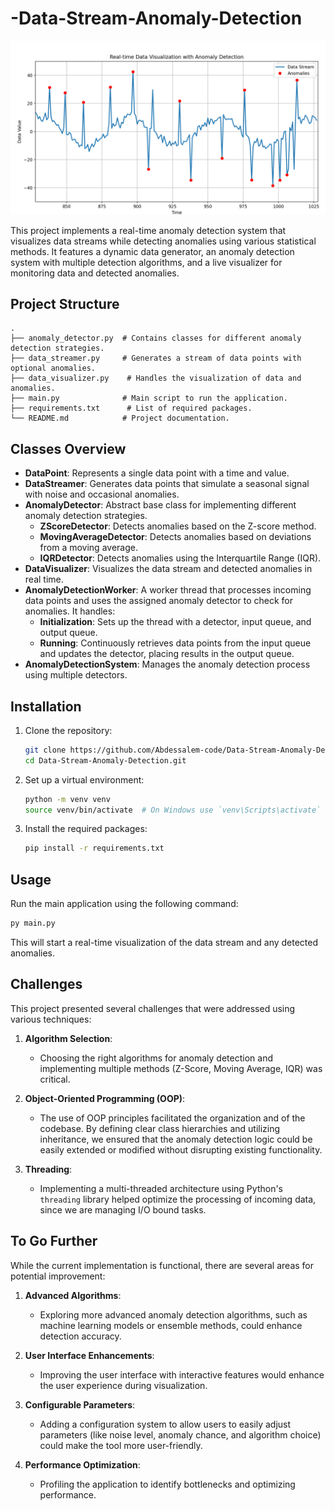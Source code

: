 # -Data-Stream-Anomaly-Detection

![Anomaly Detection Visualization](img/screen.png) <!-- Adjust the path to your image -->


This project implements a real-time anomaly detection system that visualizes data streams while detecting anomalies using various statistical methods. It features a dynamic data generator, an anomaly detection system with multiple detection algorithms, and a live visualizer for monitoring data and detected anomalies.

## Project Structure

```
.
├── anomaly_detector.py  # Contains classes for different anomaly detection strategies.
├── data_streamer.py     # Generates a stream of data points with optional anomalies.
├── data_visualizer.py    # Handles the visualization of data and anomalies.
├── main.py              # Main script to run the application.
├── requirements.txt      # List of required packages.
└── README.md            # Project documentation.
```

## Classes Overview

- **DataPoint**: Represents a single data point with a time and value.
- **DataStreamer**: Generates data points that simulate a seasonal signal with noise and occasional anomalies.
- **AnomalyDetector**: Abstract base class for implementing different anomaly detection strategies.
  - **ZScoreDetector**: Detects anomalies based on the Z-score method.
  - **MovingAverageDetector**: Detects anomalies based on deviations from a moving average.
  - **IQRDetector**: Detects anomalies using the Interquartile Range (IQR).
- **DataVisualizer**: Visualizes the data stream and detected anomalies in real time.
- **AnomalyDetectionWorker**: A worker thread that processes incoming data points and uses the assigned anomaly detector to check for anomalies. It handles:
  - **Initialization**: Sets up the thread with a detector, input queue, and output queue.
  - **Running**: Continuously retrieves data points from the input queue and updates the detector, placing results in the output queue.
- **AnomalyDetectionSystem**: Manages the anomaly detection process using multiple detectors.

## Installation

1. Clone the repository:
   ```bash
   git clone https://github.com/Abdessalem-code/Data-Stream-Anomaly-Detection.git
   cd Data-Stream-Anomaly-Detection.git
   ```

2. Set up a virtual environment:
   ```bash
   python -m venv venv
   source venv/bin/activate  # On Windows use `venv\Scripts\activate`
   ```

3. Install the required packages:
   ```bash
   pip install -r requirements.txt
   ```

## Usage

Run the main application using the following command:

```bash
py main.py
```

This will start a real-time visualization of the data stream and any detected anomalies.


## Challenges

This project presented several challenges that were addressed using various techniques:

1. **Algorithm Selection**:
   - Choosing the right algorithms for anomaly detection and implementing multiple methods (Z-Score, Moving Average, IQR) was critical.
  
2. **Object-Oriented Programming (OOP)**:
   - The use of OOP principles facilitated the organization and of the codebase. By defining clear class hierarchies and utilizing inheritance, we ensured that the anomaly detection logic could be easily extended or modified without disrupting existing functionality.

3. **Threading**:
   - Implementing a multi-threaded architecture using Python's `threading` library helped optimize the processing of incoming data, since we are managing I/O bound tasks.

## To Go Further

While the current implementation is functional, there are several areas for potential improvement:

1. **Advanced Algorithms**:
   - Exploring more advanced anomaly detection algorithms, such as machine learning models or ensemble methods, could enhance detection accuracy.

2. **User Interface Enhancements**:
   - Improving the user interface with interactive features would enhance the user experience during visualization.

3. **Configurable Parameters**:
   - Adding a configuration system to allow users to easily adjust parameters (like noise level, anomaly chance, and algorithm choice) could make the tool more user-friendly.

4. **Performance Optimization**:
   - Profiling the application to identify bottlenecks and optimizing performance.